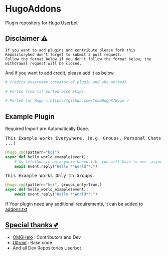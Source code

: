 # HugoAddons
Plugin repository for [Hugo Userbot](https://github.com/TeamHugoX/Hugo)


## Disclaimer ⚠️
```
If you want to add plugins and contribute please fork this RepositoryAnd don't forget to submit a pull request. 
Follow the format below if you don't follow the format below, the withdrawal request will be closed.
```
And if you want to add credit, please add it as below
```python
# Credits @username (creator of plugin and who ported)   
   
# Ported from (if ported else skip)   
   
# Ported for Hugo < https://github.com/TeamHugoX/Hugo >   
```

## Example Plugin
   Required Import are Automatically Done.

<kbd>This Example Works Everywhere. (e.g. Groups, Personal Chats ...)</kbd>
```python
@hugo_cmd(pattern="hoi")
async def hello_world_example(event):
    # As telethon is an asyncio based lib, you will have to use `async`/`await` Syntax.
    await event.reply("Hello **World**.")
```

<kbd>This Example Works Only In Groups.</kbd>
```python
@hugo_cmd(pattern="hoi", groups_only=True,)
async def hello_world_example(event):
    await event.reply("Hello **World**.")
```

If Your plugin need any additional requirements, it can be added to <a href="https://github.com/TeamHugoX/HugoAddons/blob/main/addons.txt">addons.txt

## Special thanks 💕
- [OMGHelo](https://github.com/OMGHelo) : Contributors and Dev
- [Ultroid](https://github.com/TeamUltroid/Ultroid) : Base code
- And all Dev Repositories Userbot



